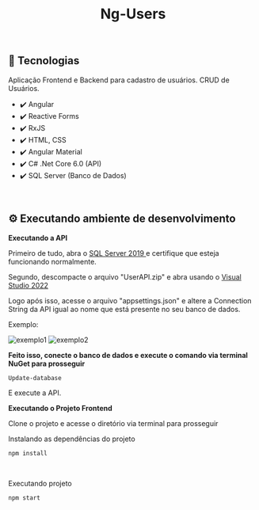 <h1 align="center">
<br />
Ng-Users
</h1>

<br />

## 🚀 Tecnologias

Aplicação Frontend e Backend para cadastro de usuários.
CRUD de Usuários.

- ✔️ Angular
- ✔️ Reactive Forms
- ✔️ RxJS
- ✔️ HTML, CSS
- ✔️ Angular Material
- ✔️ C# .Net Core 6.0 (API)
- ✔️ SQL Server (Banco de Dados)

<br />

## ⚙️ Executando ambiente de desenvolvimento

<strong> Executando a API </strong>

Primeiro de tudo, abra o <a href="https://learn.microsoft.com/pt-br/sql/ssms/download-sql-server-management-studio-ssms-19?view=sql-server-ver16">
SQL Server 2019 </a> e certifique que esteja funcionando normalmente.

Segundo, descompacte o arquivo "UserAPI.zip" e abra usando o <a href="https://visualstudio.microsoft.com/pt-br/downloads/"> Visual Studio 2022 </a>

Logo após isso, acesse o arquivo "appsettings.json" e altere a Connection String da API igual ao nome que está presente no seu banco de dados.

Exemplo:

![exemplo1](https://user-images.githubusercontent.com/69880923/204717352-d1fa49a6-fa37-4f35-8420-46a776702b37.png)
![exemplo2](https://user-images.githubusercontent.com/69880923/204717365-d249c413-acf0-4bfa-b858-817924374c27.png)

<strong>Feito isso, conecte o banco de dados e execute o comando via terminal NuGet para prosseguir</strong>
```
Update-database
```

E execute a API.

<strong> Executando o Projeto Frontend </strong>

Clone o projeto e acesse o diretório via terminal para prosseguir


<span>Instalando as dependências do projeto</span>

```
npm install
```

<br/>

<span>Executando projeto</span>

```
npm start
```

<br />


